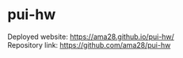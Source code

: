 # pui-hw
Deployed website: https://ama28.github.io/pui-hw/ <br>
Repository link: https://github.com/ama28/pui-hw
